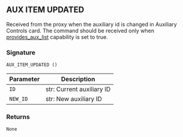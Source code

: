 ## AUX ITEM UPDATED

Received from the proxy when the auxiliary id is changed in Auxiliary Controls card. The command should be received only when [provides\_aux\_list][1] capability is set to true.


### Signature

`AUX_ITEM_UPDATED ()`


| Parameter | Description |
| --- | --- |
| `ID` | str: Current auxiliary ID |
| `NEW_ID` | str: New auxiliary ID |


### Returns

`None`

[1]:	https://control4.github.io/docs-driverworks-proxyprotocol/#pool-capabilities

